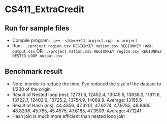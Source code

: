 # CS411_ExtraCredit

## Run for sample files
- Compile program: ``` g++ -std=c++11 project.cpp -o project```
- Run: ``` ./project region.csv REGIONKEY nation.csv REGIONKEY HASH output.csv``` OR ``` ./project nation.csv REGIONKEY region.csv REGIONKEY NESTED_LOOP output.csv```

## Benchmark result
- Note: inorder to reduce the time, I've reduced the size of the dataset to 1/200 of the origin
- Result of Nested loop (ms): 12731.6, 12452.4, 13045.5, 13838.3, 11811.6, 13722.7, 12402.9, 13725.2, 13754.9, 14069.9. Average: 13155.5
- Result of Hash (ms): 44.4356, 47.3201, 47.6274, 47.9785, 48.8465, 48.8206. 45.785, 45.4575, 47.6185, 47.3509. Average: 47.1241
- Hash join is much more efficient than nested loop join
